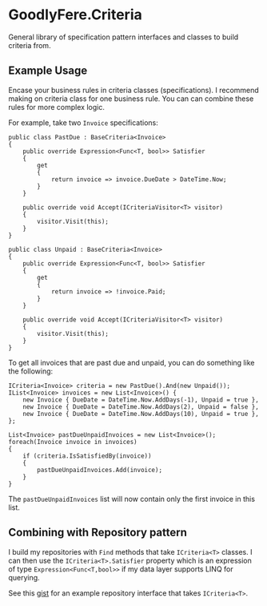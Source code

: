 # GoodlyFere.Criteria

General library of specification pattern interfaces and classes to build criteria from.

## Example Usage

Encase your business rules in criteria classes (specifications).  I recommend making
on criteria class for one business rule.  You can can combine these rules for more
complex logic.

For example, take two `Invoice` specifications:

    public class PastDue : BaseCriteria<Invoice>
    {
        public override Expression<Func<T, bool>> Satisfier
        {
            get
            {
                return invoice => invoice.DueDate > DateTime.Now;
            }
        }

        public override void Accept(ICriteriaVisitor<T> visitor)
        {
            visitor.Visit(this);
        }
    }
    
    public class Unpaid : BaseCriteria<Invoice>
    {
        public override Expression<Func<T, bool>> Satisfier
        {
            get
            {
                return invoice => !invoice.Paid;
            }
        }

        public override void Accept(ICriteriaVisitor<T> visitor)
        {
            visitor.Visit(this);
        }
    }

To get all invoices that are past due and unpaid, you can do something like the following:

    ICriteria<Invoice> criteria = new PastDue().And(new Unpaid());
    IList<Invoice> invoices = new List<Invoice>() {
        new Invoice { DueDate = DateTime.Now.AddDays(-1), Unpaid = true },
        new Invoice { DueDate = DateTime.Now.AddDays(2), Unpaid = false },
        new Invoice { DueDate = DateTime.Now.AddDays(10), Unpaid = true },
    };

    List<Invoice> pastDueUnpaidInvoices = new List<Invoice>();
    foreach(Invoice invoice in invoices)
    {
        if (criteria.IsSatisfiedBy(invoice))
        {
            pastDueUnpaidInvoices.Add(invoice);
        }
    }

The `pastDueUnpaidInvoices` list will now contain only the first invoice in this list.

## Combining with Repository pattern
I build my repositories with `Find` methods that take `ICriteria<T>` classes.  I can then
use the `ICriteria<T>.Satisfier` property which is an expression of type `Expression<Func<T,bool>>`
if my data layer supports LINQ for querying.  

See this [gist](https://gist.github.com/benjaminramey/94212720) for an example repository interface that takes `ICriteria<T>`.